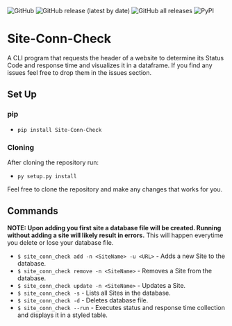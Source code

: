 ![GitHub](https://img.shields.io/github/license/rxxyxd/Site-Conn-Check) ![GitHub release (latest by date)](https://img.shields.io/github/v/release/Rxxyxd/Site-Conn-Check) ![GitHub all releases](https://img.shields.io/github/downloads/rxxyxd/Site-Conn-Check/total)
![PyPI](https://img.shields.io/pypi/v/site-conn-check)
# Site-Conn-Check
A CLI program that requests the header of a website to determine its Status Code and response time and visualizes it in a dataframe.
If you find any issues feel free to drop them in the issues section.

## Set Up

### pip
 - `pip install Site-Conn-Check`
 
### Cloning
After cloning the repository run:
 - `py setup.py install` 

Feel free to clone the repository and make any changes that works for you.


## Commands

**NOTE: Upon adding you first site a database file will be created. Running without adding a site will likely result in errors.**
This will happen everytime you delete or lose your database file.

 - `$ site_conn_check add -n <SiteName> -u <URL>` - Adds a new Site to the database.
 - `$ site_conn_check remove -n <SiteName>` - Removes a Site from the database.
 - `$ site_conn_check update -n <SiteName>` - Updates a Site.
 - `$ site_conn_check -s` - Lists all Sites in the database.
 - `$ site_conn_check -d` - Deletes database file.
 - `$ site_conn_check --run` - Executes status and response time collection and displays it in a styled table.
